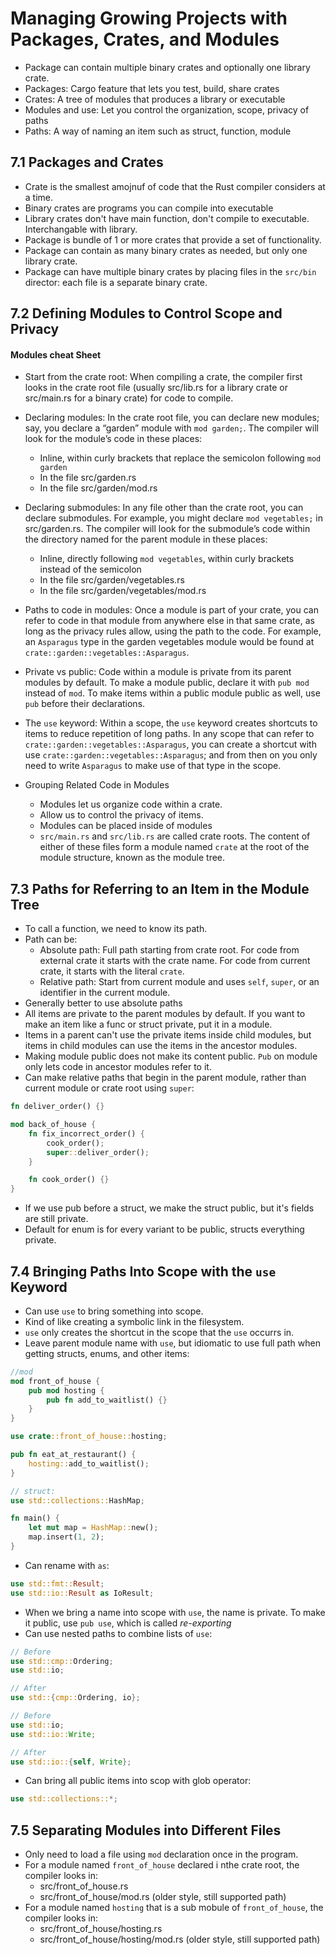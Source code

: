 # Managing Growing Projects with Packages, Crates, and Modules

- Package can contain multiple binary crates and optionally one library crate.
- Packages: Cargo feature that lets you test, build, share crates
- Crates: A tree of modules that produces a library or executable
- Modules and use: Let you control the organization, scope, privacy of paths
- Paths: A way of naming an item such as struct, function, module

## 7.1 Packages and Crates

- Crate is the smallest amojnuf of code that the Rust compiler considers at a time.
- Binary crates are programs you can compile into executable
- Library crates don't have main function, don't compile to executable. Interchangable with library.
- Package is bundle of 1 or more crates that provide a set of functionality.
- Package can contain as many binary crates as needed, but only one library crate.
- Package can have multiple binary crates by placing files in the `src/bin` director: each file is a separate binary crate.

## 7.2 Defining Modules to Control Scope and Privacy

#### Modules cheat Sheet

- Start from the crate root: When compiling a crate, the compiler first looks in the crate root file (usually src/lib.rs for a library crate or src/main.rs for a binary crate) for code to compile.
- Declaring modules: In the crate root file, you can declare new modules; say, you declare a “garden” module with `mod garden;`. The compiler will look for the module’s code in these places:
  - Inline, within curly brackets that replace the semicolon following `mod garden`
  - In the file src/garden.rs
  - In the file src/garden/mod.rs
- Declaring submodules: In any file other than the crate root, you can declare submodules. For example, you might declare `mod vegetables;` in src/garden.rs. The compiler will look for the submodule’s code within the directory named for the parent module in these places:
  - Inline, directly following `mod vegetables`, within curly brackets instead of the semicolon
  - In the file src/garden/vegetables.rs
  - In the file src/garden/vegetables/mod.rs
- Paths to code in modules: Once a module is part of your crate, you can refer to code in that module from anywhere else in that same crate, as long as the privacy rules allow, using the path to the code. For example, an `Asparagus` type in the garden vegetables module would be found at `crate::garden::vegetables::Asparagus`.
- Private vs public: Code within a module is private from its parent modules by default. To make a module public, declare it with `pub mod` instead of `mod`. To make items within a public module public as well, use `pub` before their declarations.
- The `use` keyword: Within a scope, the `use` keyword creates shortcuts to items to reduce repetition of long paths. In any scope that can refer to `crate::garden::vegetables::Asparagus`, you can create a shortcut with use `crate::garden::vegetables::Asparagus`; and from then on you only need to write `Asparagus` to make use of that type in the scope.

- Grouping Related Code in Modules
  - Modules let us organize code within a crate.
  - Allow us to control the privacy of items.
  - Modules can be placed inside of modules
  - `src/main.rs` and `src/lib.rs` are called crate roots. The content of either of these files form a module named `crate` at the root of the module structure, known as the module tree.

## 7.3 Paths for Referring to an Item in the Module Tree

- To call a function, we need to know its path.
- Path can be:
  - Absolute path: Full path starting from crate root. For code from external crate it starts with the crate name. For code from current crate, it starts with the literal `crate`.
  - Relative path: Start from current module and uses `self`, `super`, or an identifier in the current module.
- Generally better to use absolute paths
- All items are private to the parent modules by default. If you want to make an item like a func or struct private, put it in a module.
- Items in a parent can't use the private items inside child modules, but items in child modules can use the items in the ancestor modules.
- Making module public does not make its content public. `Pub` on module only lets code in ancestor modules refer to it.
- Can make relative paths that begin in the parent module, rather than current module or crate root using `super`:

```rust
fn deliver_order() {}

mod back_of_house {
    fn fix_incorrect_order() {
        cook_order();
        super::deliver_order();
    }

    fn cook_order() {}
}
```

- If we use pub before a struct, we make the struct public, but it's fields are still private.
- Default for enum is for every variant to be public, structs everything private.

## 7.4 Bringing Paths Into Scope with the `use` Keyword

- Can use `use` to bring something into scope.
- Kind of like creating a symbolic link in the filesystem.
- `use` only creates the shortcut in the scope that the `use` occurrs in.
- Leave parent module name with `use`, but idiomatic to use full path when getting structs, enums, and other items:

```rust
//mod
mod front_of_house {
    pub mod hosting {
        pub fn add_to_waitlist() {}
    }
}

use crate::front_of_house::hosting;

pub fn eat_at_restaurant() {
    hosting::add_to_waitlist();
}

// struct:
use std::collections::HashMap;

fn main() {
    let mut map = HashMap::new();
    map.insert(1, 2);
}
```

- Can rename with `as`:

```rust
use std::fmt::Result;
use std::io::Result as IoResult;
```

- When we bring a name into scope with `use`, the name is private. To make it public, use `pub use`, which is called _re-exporting_
- Can use nested paths to combine lists of `use`:

```rust
// Before
use std::cmp::Ordering;
use std::io;

// After
use std::{cmp::Ordering, io};

// Before
use std::io;
use std::io::Write;

// After
use std::io::{self, Write};
```

- Can bring all public items into scop with glob operator:

```rust
use std::collections::*;
```

## 7.5 Separating Modules into Different Files

- Only need to load a file using `mod` declaration once in the program.
- For a module named `front_of_house` declared i nthe crate root, the compiler looks in:
  - src/front_of_house.rs
  - src/front_of_house/mod.rs (older style, still supported path)
- For a module named `hosting` that is a sub mobule of `front_of_house`, the compiler looks in:
  - src/front_of_house/hosting.rs
  - src/front_of_house/hosting/mod.rs (older style, still supported path)
